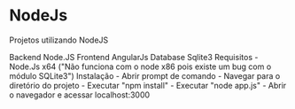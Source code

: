 # NodeJs
Projetos utilizando NodeJS

Backend
    Node.JS
Frontend
    AngularJs
Database
    Sqlite3
Requisitos 
    - Node.Js x64 ("Não funciona com o node x86 pois existe um bug com o módulo SQLite3")
Instalação
    - Abrir prompt de comando
    - Navegar para o diretório do projeto
    - Executar "npm install"
    - Executar "node app.js"
    - Abrir o navegador e acessar localhost:3000
